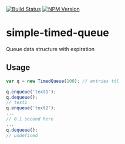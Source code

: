 [![Build Status][travis-badge]][travis-url]
[![NPM Version][npm-image]][npm-url]

# simple-timed-queue
Queue data structure with expiration

## Usage
``` javascript
var q = new TimedQueue(100); // entries ttl

q.enqueue('text1');
q.dequeue();
// test1
q.enqueue('text2');
...
// 0.1 second here
...
q.dequeue();
// undefined
```

[travis-badge]: https://travis-ci.org/michae1/simple-timed-queue.svg?branch=master
[travis-url]: https://travis-ci.org/michae1/simple-timed-queue
[npm-image]: https://img.shields.io/npm/v/simple-timed-queue.svg
[npm-url]: https://npmjs.com/package/simple-timed-queue
